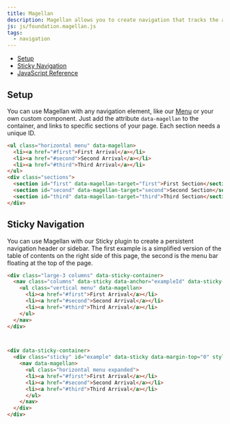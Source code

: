 ```yaml
---
title: Magellan
description: Magellan allows you to create navigation that tracks the active section of a page your user is in. Pair it with our Sticky plugin to create a fixed navigation element.
js: js/foundation.magellan.js
tags:
  - navigation
---
```

<div data-sticky-container>
  <div class="sticky" id="sticky-magellan" style="width:100%;" data-sticky data-margin-top="0" data-margin-bottom="0" data-top-anchor="setup" data-btm-anchor="destroy:bottom">
    <nav data-magellan class="sticky-mag" data-bar-offset="25">
      <ul class="horizontal menu expanded">
        <li><a href="#setup">Setup</a></li>
        <li><a href="#sticky-navigation">Sticky Navigation</a></li>
        <li><a href="#javascript-reference">JavaScript Reference</a></li>
      </ul>
    </nav>
  </div>
</div>

## Setup

You can use Magellan with any navigation element, like our [Menu](menu.html) or your own custom component. Just add the attribute `data-magellan` to the container, and links to specific sections of your page. Each section needs a unique ID.

```html
<ul class="horizontal menu" data-magellan>
  <li><a href="#first">First Arrival</a></li>
  <li><a href="#second">Second Arrival</a></li>
  <li><a href="#third">Third Arrival</a></li>
</ul>
<div class="sections">
  <section id="first" data-magellan-target="first">First Section</section>
  <section id="second" data-magellan-target="second">Second Section</section>
  <section id="third" data-magellan-target="third">Third Section</section>
</div>
```

## Sticky Navigation

You can use Magellan with our Sticky plugin to create a persistent navigation header or sidebar. The first example is a simplified version of the table of contents on the right side of this page, the second is the menu bar floating at the top of the page.

```html
<div class="large-3 columns" data-sticky-container>
  <nav class="columns" data-sticky data-anchor="exampleId" data-sticky-on="large">
    <ul class="vertical menu" data-magellan>
      <li><a href="#first">First Arrival</a></li>
      <li><a href="#second">Second Arrival</a></li>
      <li><a href="#third">Third Arrival</a></li>
    </ul>
  </nav>
</div>



<div data-sticky-container>
  <div class="sticky" id="example" data-sticky data-margin-top="0" style="width:100%;" data-margin-bottom="0" data-top-anchor="topAnchorExample" data-btm-anchor="bottomOfContentId:bottom">
    <nav data-magellan>
      <ul class="horizontal menu expanded">
      <li><a href="#first">First Arrival</a></li>
      <li><a href="#second">Second Arrival</a></li>
      <li><a href="#third">Third Arrival</a></li>
      </ul>
    </nav>
  </div>
</div>
```
